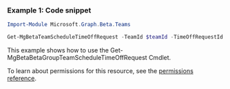 ### Example 1: Code snippet

```powershellImport-Module Microsoft.Graph.Beta.Teams

Get-MgBetaTeamScheduleTimeOffRequest -TeamId $teamId -TimeOffRequestId $timeOffRequestId
```
This example shows how to use the Get-MgBetaBetaGroupTeamScheduleTimeOffRequest Cmdlet.
To learn about permissions for this resource, see the [permissions reference](/graph/permissions-reference).

